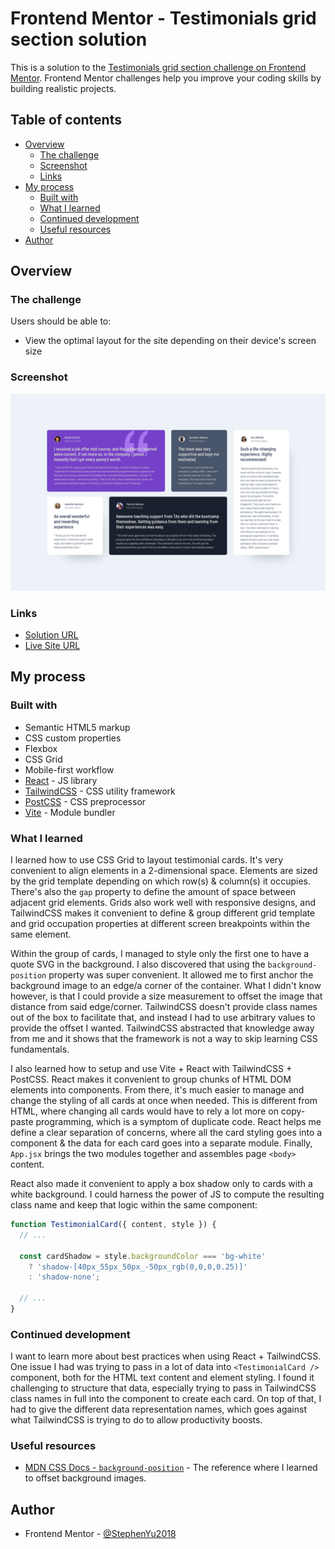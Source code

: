 # Frontend Mentor - Testimonials grid section solution

This is a solution to the [Testimonials grid section challenge on Frontend Mentor](https://www.frontendmentor.io/challenges/testimonials-grid-section-Nnw6J7Un7). Frontend Mentor challenges help you improve your coding skills by building realistic projects. 

## Table of contents

- [Overview](#overview)
  - [The challenge](#the-challenge)
  - [Screenshot](#screenshot)
  - [Links](#links)
- [My process](#my-process)
  - [Built with](#built-with)
  - [What I learned](#what-i-learned)
  - [Continued development](#continued-development)
  - [Useful resources](#useful-resources)
- [Author](#author)

## Overview

### The challenge

Users should be able to:

- View the optimal layout for the site depending on their device's screen size

### Screenshot

![](./screenshot.png)

### Links

- [Solution URL](https://www.frontendmentor.io/solutions/testimonials-grid-vite-react-tailwindcss-hMVEbaZX1l)
- [Live Site URL](https://gorgeous-tarsier-00fdbc.netlify.app/)

## My process

### Built with

- Semantic HTML5 markup
- CSS custom properties
- Flexbox
- CSS Grid
- Mobile-first workflow
- [React](https://reactjs.org/) - JS library
- [TailwindCSS](https://tailwindcss.com/) - CSS utility framework
- [PostCSS]() - CSS preprocessor
- [Vite]() - Module bundler

### What I learned

I learned how to use CSS Grid to layout testimonial cards. It's very convenient to align elements in a 2-dimensional space. Elements are sized by the grid template depending on which row(s) & column(s) it occupies. There's also the `gap` property to define the amount of space between adjacent grid elements. Grids also work well with responsive designs, and TailwindCSS makes it convenient to define & group different grid template and grid occupation properties at different screen breakpoints within the same element.

Within the group of cards, I managed to style only the first one to have a quote SVG in the background. I also discovered that using the `background-position` property was super convenient. It allowed me to first anchor the background image to an edge/a corner of the container. What I didn't know however, is that I could provide a size measurement to offset the image that distance from said edge/corner. TailwindCSS doesn't provide class names out of the box to facilitate that, and instead I had to use arbitrary values to provide the offset I wanted. TailwindCSS abstracted that knowledge away from me and it shows that the framework is not a way to skip learning CSS fundamentals.

I also learned how to setup and use Vite + React with TailwindCSS + PostCSS. React makes it convenient to group chunks of HTML DOM elements into components. From there, it's much easier to manage and change the styling of all cards at once when needed. This is different from HTML, where changing all cards would have to rely a lot more on copy-paste programming, which is a symptom of duplicate code. React helps me define a clear separation of concerns, where all the card styling goes into a component & the data for each card goes into a separate module. Finally, `App.jsx` brings the two modules together and assembles page `<body>` content. 

React also made it convenient to apply a box shadow only to cards with a white background. I could harness the power of JS to compute the resulting class name and keep that logic within the same component:

```jsx
function TestimonialCard({ content, style }) {
  // ...

  const cardShadow = style.backgroundColor === 'bg-white'
    ? 'shadow-[40px_55px_50px_-50px_rgb(0,0,0,0.25)]'
    : 'shadow-none';

  // ...
}
```

### Continued development

I want to learn more about best practices when using React + TailwindCSS. One issue I had was trying to pass in a lot of data into `<TestimonialCard />` component, both for the HTML text content and element styling. I found it challenging to structure that data, especially trying to pass in TailwindCSS class names in full into the component to create each card. On top of that, I had to give the different data representation names, which goes against what TailwindCSS is trying to do to allow productivity boosts.

### Useful resources

- [MDN CSS Docs - `background-position`](https://developer.mozilla.org/en-US/docs/Web/CSS/background-position) - The reference where I learned to offset background images.

## Author

- Frontend Mentor - [@StephenYu2018](https://www.frontendmentor.io/profile/stephenyu2018)
